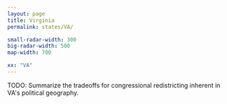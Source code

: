 ```yaml
---
layout: page
title: Virginia
permalink: states/VA/

small-radar-width: 300
big-radar-width: 500
map-width: 700

xx: "VA"
---
```


TODO: Summarize the tradeoffs for congressional redistricting inherent in VA's political geography.